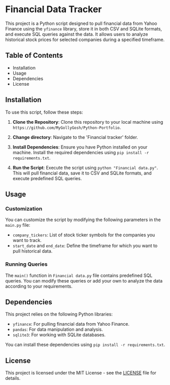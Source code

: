 # Financial Data Tracker

This project is a Python script designed to pull financial data from Yahoo Finance using the `yfinance` library, store it in both CSV and SQLite formats, and execute SQL queries against the data. It allows users to analyze historical stock prices for selected companies during a specified timeframe.

## Table of Contents

- Installation
- Usage
- Dependencies
- License

## Installation

To use this script, follow these steps:

1. **Clone the Repository**: Clone this repository to your local machine using `https://github.com/MyGollyGosh/Python-Portfolio`.

2. **Change directory**: Navigate to the 'Financial tracker' folder.
   
3. **Install Dependencies**: Ensure you have Python installed on your machine. Install the required dependencies using `pip install -r requirements.txt`.

4. **Run the Script**: Execute the script using `python "Financial data.py"`. This will pull financial data, save it to CSV and SQLite formats, and execute predefined SQL queries.

## Usage

### Customization

You can customize the script by modifying the following parameters in the `main.py` file:

- `company_tickers`: List of stock ticker symbols for the companies you want to track.
- `start_date` and `end_date`: Define the timeframe for which you want to pull historical data.

### Running Queries

The `main()` function in `Financial data.py` file contains predefined SQL queries. You can modify these queries or add your own to analyze the data according to your requirements.

## Dependencies

This project relies on the following Python libraries:

- `yfinance`: For pulling financial data from Yahoo Finance.
- `pandas`: For data manipulation and analysis.
- `sqlite3`: For working with SQLite databases.

You can install these dependencies using `pip install -r requirements.txt`.

## License

This project is licensed under the MIT License - see the [LICENSE](https://opensource.org/license/mit) file for details.
